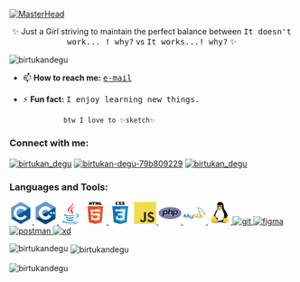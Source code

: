 [![MasterHead]()](http://birtukandegu.io)
<p align="center">✨ Just a Girl striving to maintain the perfect balance between <tt>It doesn't work... ! why?</tt> vs <tt>It works...! why?</tt> ✨</p>
<p align="left"> <img src="https://komarev.com/ghpvc/?username=birtukandegu&label=Profile%20views&color=0e75b6&style=flat" alt="birtukandegu" /> </p>

- 📫 **How to reach me:** <tt>[e-mail](birtukandegu2127@gmail.com)</tt>
- ⚡ **Fun fact:** <tt>I enjoy learning new things.</tt><br>
                         
                btw I love to ✨sketch✨ 
                     


<h3 align="left">Connect with me:</h3>
<p align="left">
<a href="https://twitter.com/birtukan_degu" target="blank"><img align="center" src="https://raw.githubusercontent.com/rahuldkjain/github-profile-readme-generator/master/src/images/icons/Social/twitter.svg" alt="birtukan_degu" height="30" width="40" /></a>
<a href="https://linkedin.com/in/birtukan-degu-79b809229" target="blank"><img align="center" src="https://raw.githubusercontent.com/rahuldkjain/github-profile-readme-generator/master/src/images/icons/Social/linked-in-alt.svg" alt="birtukan-degu-79b809229" height="30" width="40" /></a>
<a href="https://instagram.com/birtukan_degu" target="blank"><img align="center" src="https://raw.githubusercontent.com/rahuldkjain/github-profile-readme-generator/master/src/images/icons/Social/instagram.svg" alt="birtukan_degu" height="30" width="40" /></a>
</p>

<h3 align="left">Languages and Tools:</h3>
<p><img src="https://raw.githubusercontent.com/devicons/devicon/master/icons/c/c-original.svg" alt="c" width="40" height="40"/></a><a href="https://www.w3schools.com/cpp/" target="_blank" rel="noreferrer"> <img src="https://raw.githubusercontent.com/devicons/devicon/master/icons/cplusplus/cplusplus-original.svg" alt="cplusplus" width="40" height="40"/> </a>  <a href="https://www.java.com" target="_blank" rel="noreferrer"> <img src="https://raw.githubusercontent.com/devicons/devicon/master/icons/java/java-original.svg" alt="java" width="40" height="40"/></a>
</a> <a href="https://www.w3.org/html/" target="_blank" rel="noreferrer"> <img src="https://raw.githubusercontent.com/devicons/devicon/master/icons/html5/html5-original-wordmark.svg" alt="html5" width="40" height="40"/> </a><a href="https://www.w3schools.com/css/" target="_blank" rel="noreferrer"> <img src="https://raw.githubusercontent.com/devicons/devicon/master/icons/css3/css3-original-wordmark.svg" alt="css3" width="40" height="40"/></a> <a href="https://developer.mozilla.org/en-US/docs/Web/JavaScript" target="_blank" rel="noreferrer"> <img src="https://raw.githubusercontent.com/devicons/devicon/master/icons/javascript/javascript-original.svg" alt="javascript" width="40" height="40"/> </a><a href="https://www.php.net" target="_blank" rel="noreferrer"> <img src="https://raw.githubusercontent.com/devicons/devicon/master/icons/php/php-original.svg" alt="php" width="40" height="40"/> </a><a href="https://www.mysql.com/" target="_blank" rel="noreferrer"> <img src="https://raw.githubusercontent.com/devicons/devicon/master/icons/mysql/mysql-original-wordmark.svg" alt="mysql" width="40" height="40"/> </a><a href="https://www.linux.org/" target="_blank" rel="noreferrer"> <img src="https://raw.githubusercontent.com/devicons/devicon/master/icons/linux/linux-original.svg" alt="linux" width="40" height="40"/> <a href="https://git-scm.com/" target="_blank" rel="noreferrer"> <img src="https://www.vectorlogo.zone/logos/git-scm/git-scm-icon.svg" alt="git" width="40" height="40"/><a href="https://www.figma.com/" target="_blank" rel="noreferrer"> <img src="https://www.vectorlogo.zone/logos/figma/figma-icon.svg" alt="figma" width="40" height="40"/> </a> </a> <a href="https://postman.com" target="_blank" rel="noreferrer"> <img src="https://www.vectorlogo.zone/logos/getpostman/getpostman-icon.svg" alt="postman" width="40" height="40"/> </a> <a href="https://reactjs.org/" target="_blank" rel="noreferrer"><a href="https://www.adobe.com/products/xd.html" target="_blank" rel="noreferrer"> <img src="https://cdn.worldvectorlogo.com/logos/adobe-xd.svg" alt="xd" width="40" height="40"/> </a> </p>

<p><img align="left" src="https://github-readme-stats.vercel.app/api/top-langs?username=birtukandegu&show_icons=true&locale=en&layout=compact" alt="birtukandegu" /></p>

<p>&nbsp;<img align="center" src="https://github-readme-stats.vercel.app/api?username=birtukandegu&show_icons=true&locale=en" alt="birtukandegu" /></p>

<p><img align="center" src="https://github-readme-streak-stats.herokuapp.com/?user=birtukandegu&" alt="birtukandegu" /></p>


